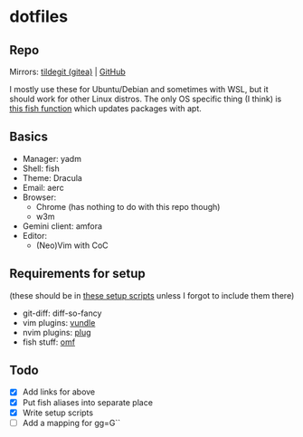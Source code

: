 # dotfiles

## Repo

Mirrors: [tildegit (gitea)](https://tildegit.org/hedy/dotfiles)
| [GitHub](https://github.com/hedyhli/dotfiles)

I mostly use these for Ubuntu/Debian and sometimes with WSL, but it should work for other
Linux distros. The only OS specific thing (I think)
is [this fish function](.config/fish/functions/apt-up.fish) which updates packages with apt.


## Basics
- Manager: yadm
- Shell: fish
- Theme: Dracula
- Email: aerc
- Browser:
   - Chrome (has nothing to do with this repo though)
   - w3m
- Gemini client: amfora
- Editor:
   - (Neo)Vim with CoC

## Requirements for setup

(these should be in [these setup scripts](_script/) unless I forgot to include them there)

- git-diff: diff-so-fancy
- vim plugins: [vundle](https://github.com/VundleVim/Vundle.vim)
- nvim plugins: [plug](https://github.com/junegunn/vim-plug)
- fish stuff: [omf](https://github.com/oh-my-fish/oh-my-fish)

## Todo
- [x] Add links for above
- [x] Put fish aliases into separate place
- [x] Write setup scripts
- [ ] Add a mapping for gg=G\`\`
